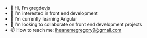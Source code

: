 - 👋 Hi, I’m gregdevjs
- 👀 I’m interested in front end development 
- 🌱 I’m currently learning Angular 
- 💞️ I’m looking to collaborate on front end development projects 
- 📫 How to reach me: iheanemegregory9@gmail.com

<!---
Iheanemegregory-9/Iheanemegregory-9 is a ✨ special ✨ repository because its `README.md` (this file) appears on your GitHub profile.
You can click the Preview link to take a look at your changes.
--->
